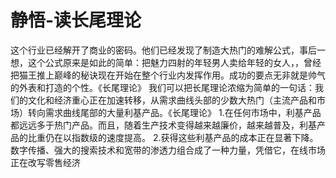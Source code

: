 <!--
 * @Author: Anxjing.AI
 * @Date: 2020-08-24 09:55:55
 * @LastEditTime: 2020-08-24 18:06:27
 * @LastEditors: Anajing.AI
 * @Description: 
 * @FilePath: \Anxjing.AI\JingNotebook\Anself\静悟-读长尾理论.md
 * @THIS FILE IS PART OF Anxjing.AI PROJECT
-->
# 静悟-读长尾理论

这个行业已经解开了商业的密码。他们已经发现了制造大热门的难解公式，事后一想，这个公式原来是如此的简单：把魅力四射的年轻男人卖给年轻的女人，，曾经把猫王推上巅峰的秘诀现在开始在整个行业内发挥作用。成功的要点无非就是帅气的外表和打造的个性。《长尾理论》  我们可以把长尾理论浓缩为简单的一句话：我们的文化和经济重心正在加速转移，从需求曲线头部的少数大热门（主流产品和市场）转向需求曲线尾部的大量利基产品。《长尾理论》       1.在任何市场中，利基产品都远远多于热门产品。而且，随着生产技术变得越来越廉价，越来越普及，利基产品的比重仍在以指数级的速度提高。      2.获得这些利基产品的成本正在显著下降。数字传播、强大的搜索技术和宽带的渗透力组合成了一种力量，凭借它，在线市场正在改写零售经济


